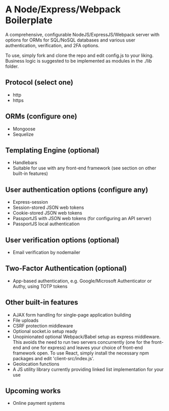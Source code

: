 # A Node/Express/Webpack Boilerplate

A comprehensive, configurable NodeJS/ExpressJS/Webpack server with options for ORMs for SQL/NoSQL databases and various user authentication, verification, and 2FA options.

To use, simply fork and clone the repo and edit config.js to your liking.
Business logic is suggested to be implemented as modules in the ./lib folder.

## Protocol (select one)
- http
- https

## ORMs (configure one)
- Mongoose
- Sequelize

## Templating Engine (optional)
- Handlebars
- Suitable for use with any front-end framework (see section on other built-in features)

## User authentication options (configure any)
- Express-session
- Session-stored JSON web tokens
- Cookie-stored JSON web tokens
- PassportJS with JSON web tokens (for configuring an API server)
- PassportJS local authentication

## User verification options (optional)
- Email verification by nodemailer

## Two-Factor Authentication (optional)
- App-based authentication, e.g. Google/Microsoft Authenticator or Authy, using TOTP tokens

## Other built-in features
- AJAX form handling for single-page application building
- File uploads
- CSRF protection middleware
- Optional socket.io setup ready
- Unopinionated optional Webpack/Babel setup as express middleware. This avoids the need to run two servers concurrently (one for the front-end and one for express) and leaves your choice of front-end framework open. To use React, simply install the necessary npm packages and edit 'client-src/index.js'.
- Geolocation functions
- A JS utility library currently providing linked list implementation for your use

## Upcoming works
- Online payment systems
